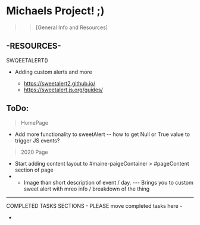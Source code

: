 # Michaels Project! ;)

> > [General Info and Resources]
##  -RESOURCES-
 
 SWQEETALERT()

 * Adding custom alerts and more

    - https://sweetalert2.github.io/
    - https://sweetalert.js.org/guides/
 ## ToDo:
 > HomePage
 - Add more functionality to sweetAlert -- how to get Null or True value to trigger JS events?

 > 2020 Page
 - Start adding content layout to #maine-paigeContainer >  #pageContent section of page
 - - Image than short description of event / day. 
 --- Brings you to custom sweet alert with mreo info / breakdown of the thing





<hr>
COMPLETED TASKS SECTIONS    
- PLEASE move completed tasks here -

* 